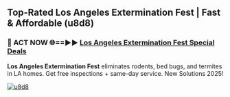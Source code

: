 ## Top-Rated Los Angeles Extermination Fest | Fast & Affordable (u8d8)

<h3>🐜 ACT NOW 🌐==►► <a href="https://tinyurl.com/2dysvsjj" rel="nofollow">Los Angeles Extermination Fest Special Deals</a></h3>

**Los Angeles Extermination Fest** eliminates rodents, bed bugs, and termites in LA homes. Get free inspections + same-day service. New Solutions 2025!

[![u8d8](https://i.imgur.com/JCYaghj.jpeg)](https://tinyurl.com/2dysvsjj)